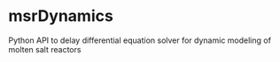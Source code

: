 # msrDynamics
Python API to delay differential equation solver for dynamic modeling of molten salt reactors
